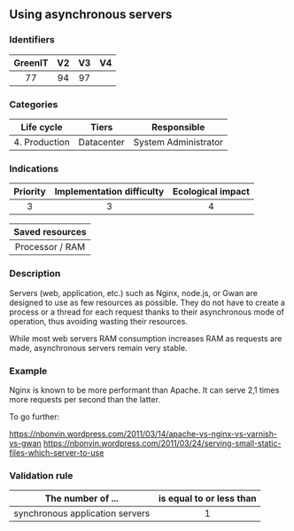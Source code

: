 ## Using asynchronous servers

### Identifiers

| GreenIT |  V2  |  V3  |  V4  |
|:-------:|:----:|:----:|:----:|
|  77    | 94  | 97  |      |

### Categories

| Life cycle |  Tiers  |  Responsible  |
|:---------:|:----:|:----:|
| 4. Production | Datacenter | System Administrator |

### Indications

| Priority |      Implementation difficulty       |  Ecological impact    |
|:-------------------:|:-------------------------:|:---------------------:|
| 3 | 3 | 4 |

|Saved resources                                    |
|:----------------------------------------------------------:|
|  Processor / RAM  |

### Description

Servers (web, application, etc.) such as Nginx, node.js, or Gwan are designed to use as few resources as possible. They do not have to create a process or a thread for each request thanks to their asynchronous mode of operation, thus avoiding wasting their resources.

While most web servers RAM consumption increases RAM as requests are made, asynchronous servers remain very stable.

### Example

Nginx is known to be more performant than Apache. It can serve 2,1 times more requests per second than the latter.

To go further:

https://nbonvin.wordpress.com/2011/03/14/apache-vs-nginx-vs-varnish-vs-gwan
https://nbonvin.wordpress.com/2011/03/24/serving-small-static-files-which-server-to-use


### Validation rule

| The number of ...     | is equal to or less than   |  
|-------------------|:-------------------------:|
| synchronous application servers  | 1  |

